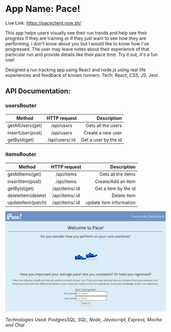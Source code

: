 # App Name: Pace!
Live Link: https://paceclient.now.sh/

This app helps users visually see their run trends and help see their progress if they are training or if they just want to see how they are performing. I don't know about you but I would like to know how I've progressed.  The user may leave notes about their experience of that particular run and provide details like their pace time.  Try it out, it's a fun one!

Designed a run tracking app using React and node.js using real life experiences and feedback of known runners. 
Tech:  React, CSS, JS, Jest


## API Documentation:

### usersRouter
| Method | HTTP request | Description |
|--------|:------------:|------------:|
| getAllUsers(get) | /api/users | Gets all the users |
| insertUser(post) | /api/users | Create a new user |
| getById(get) | /api/users/:id | Get a user by the id |

### itemsRouter
| Method | HTTP request | Description |
|--------|:------------:|------------:|
| getAllItems(get) | /api/items | Gets all the items |
| insertItem(post) | /api/items | Create/Add an item |
| getById(get) | /api/items/:id | Get a item by the id |
| deleteItem(delete) | /api/items/:id | Delete item |
| updateItem(patch) | /api/items/:id | update item information |


![ScreenShot](screenshot2.png)


*Technologies Used: PostgresSQL, SQL, Node, Javascript, Express, Mocha and Chai* 
